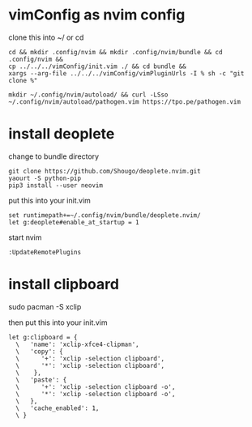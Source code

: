 # vimConfig as nvim config

clone this into ~/ or cd

```
cd && mkdir .config/nvim && mkdir .config/nvim/bundle && cd .config/nvim &&
cp ../../../vimConfig/init.vim ./ && cd bundle &&
xargs --arg-file ../../../vimConfig/vimPluginUrls -I % sh -c "git clone %"

mkdir ~/.config/nvim/autoload/ && curl -LSso ~/.config/nvim/autoload/pathogen.vim https://tpo.pe/pathogen.vim
```
# install deoplete
change to bundle directory
```
git clone https://github.com/Shougo/deoplete.nvim.git
yaourt -S python-pip
pip3 install --user neovim
```

put this into your init.vim
```
set runtimepath+=~/.config/nvim/bundle/deoplete.nvim/
let g:deoplete#enable_at_startup = 1
```
start nvim

```
:UpdateRemotePlugins
```

# install clipboard

sudo pacman -S xclip

then put this into your init.vim
```
let g:clipboard = {
  \   'name': 'xclip-xfce4-clipman',
  \   'copy': {
  \      '+': 'xclip -selection clipboard',
  \      '*': 'xclip -selection clipboard',
  \    },
  \   'paste': {
  \      '+': 'xclip -selection clipboard -o',
  \      '*': 'xclip -selection clipboard -o',
  \   },
  \   'cache_enabled': 1,
  \ }
```
